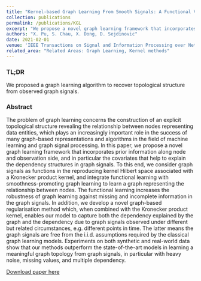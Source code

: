```yaml
---
title: "Kernel-based Graph Learning From Smooth Signals: A Functional Viewpoint"
collection: publications
permalink: /publications/KGL
excerpt: "We propose a novel graph learning framework that incorporates prior information along node and observation side, and in particular the covariates that help to explain the dependency structures in graph signals. <br/> <br/><img src='/assets/images/KGL_illustration.png' height=300>"
authors: "X. Pu, S. Chau, X. Dong, D. Sejdinovic"
date: 2021-02-01
venue: 'IEEE Transactions on Signal and Information Processing over Networks 7, 192-207'
related_area: "Related Areas: Graph Learning, Kernel methods"
---
```


### TL;DR
We proposed a graph learning algorithm to recover topological structure from observed graph signals. 

### Abstract
The problem of graph learning concerns the construction of an explicit topological structure revealing the relationship between nodes representing data entities, which plays an increasingly important role in the success of many graph-based representations and algorithms in the field of machine learning and graph signal processing. In this paper, we propose a novel graph learning framework that incorporates prior information along node and observation side, and in particular the covariates that help to explain the dependency structures in graph signals. To this end, we consider graph signals as functions in the reproducing kernel Hilbert space associated with a Kronecker product kernel, and integrate functional learning with smoothness-promoting graph learning to learn a graph representing the relationship between nodes. The functional learning increases the robustness of graph learning against missing and incomplete information in the graph signals. In addition, we develop a novel graph-based regularisation method which, when combined with the Kronecker product kernel, enables our model to capture both the dependency explained by the graph and the dependency due to graph signals observed under different but related circumstances, e.g. different points in time. The latter means the graph signals are free from the i.i.d. assumptions required by the classical graph learning models. Experiments on both synthetic and real-world data show that our methods outperform the state-of-the-art models in learning a meaningful graph topology from graph signals, in particular with heavy noise, missing values, and multiple dependency.

[Download paper here](https://ieeexplore.ieee.org/abstract/document/9356326)

